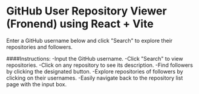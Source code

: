 # GitHub User Repository Viewer (Fronend) using React + Vite

Enter a GitHub username below and click "Search" to explore their repositories and followers.

####Instructions:
-Input the GitHub username.
-Click "Search" to view repositories.
-Click on any repository to see its description.
-Find followers by clicking the designated button.
-Explore repositories of followers by clicking on their usernames.
-Easily navigate back to the repository list page with the input box.
